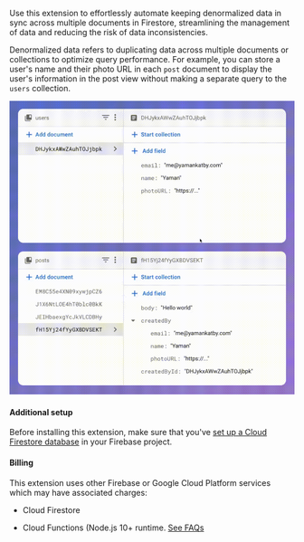 Use this extension to effortlessly automate keeping denormalized data in sync across multiple documents in Firestore, streamlining the management of data and reducing the risk of data inconsistencies.

Denormalized data refers to duplicating data across multiple documents or collections to optimize query performance. For example, you can store a user's name and their photo URL in each `post` document to display the user's information in the post view without making a separate query to the `users` collection.

![Showcase](showcase.gif)

#### Additional setup

Before installing this extension, make sure that you've [set up a Cloud Firestore database](https://firebase.google.com/docs/firestore/quickstart) in your Firebase project.

#### Billing

This extension uses other Firebase or Google Cloud Platform services which may have associated charges:

- Cloud Firestore

- Cloud Functions (Node.js 10+ runtime. [See FAQs](https://firebase.google.com/support/faq#extensions-pricing)
